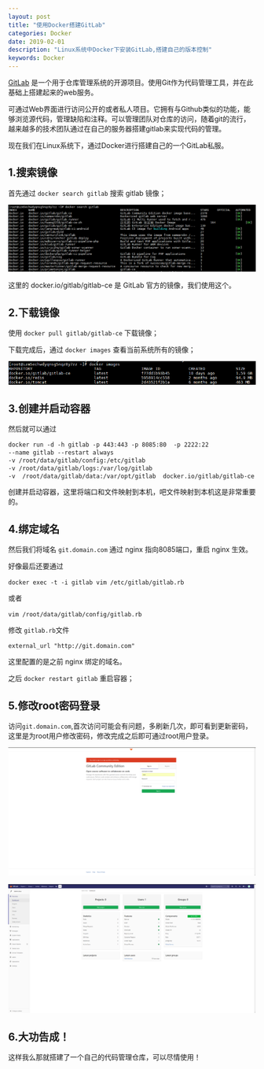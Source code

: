 ```yaml
---
layout: post
title: "使用Docker搭建GitLab"
categories: Docker
date: 2019-02-01 
description: "Linux系统中Docker下安装GitLab,搭建自己的版本控制"
keywords: Docker
---  
```


[GitLab](https://about.gitlab.com/) 是一个用于仓库管理系统的开源项目。使用Git作为代码管理工具，并在此基础上搭建起来的web服务。

可通过Web界面进行访问公开的或者私人项目。它拥有与Github类似的功能，能够浏览源代码，管理缺陷和注释。可以管理团队对仓库的访问，随着git的流行，越来越多的技术团队通过在自己的服务器搭建gitlab来实现代码的管理。

现在我们在Linux系统下，通过Docker进行搭建自己的一个GitLab私服。

## 1.搜索镜像 

首先通过 `docker search gitlab` 搜索 gitlab 镜像；

![](/images/blog/2019-02-01-1.png)

这里的 docker.io/gitlab/gitlab-ce 是 GitLab 官方的镜像，我们使用这个。

## 2.下载镜像

使用 `docker pull gitlab/gitlab-ce` 下载镜像；

下载完成后，通过 `docker images` 查看当前系统所有的镜像；

![](/images/blog/2019-02-01-2.png)

## 3.创建并启动容器

然后就可以通过

```
docker run -d -h gitlab -p 443:443 -p 8085:80  -p 2222:22 
--name gitlab --restart always  
-v /root/data/gitlab/config:/etc/gitlab 
-v /root/data/gitlab/logs:/var/log/gitlab 
-v  /root/data/gitlab/data:/var/opt/gitlab  docker.io/gitlab/gitlab-ce
```

创建并启动容器，这里将端口和文件映射到本机，吧文件映射到本机这是非常重要的。

## 4.绑定域名

然后我们将域名 `git.domain.com` 通过 nginx 指向8085端口，重启 nginx 生效。

好像最后还要通过

`docker exec -t -i gitlab vim /etc/gitlab/gitlab.rb`

或者

`vim /root/data/gitlab/config/gitlab.rb`

修改 `gitlab.rb`文件

```
external_url "http://git.domain.com"
```

这里配置的是之前 nginx 绑定的域名。

之后 `docker restart gitlab` 重启容器；

## 5.修改root密码登录

访问`git.domain.com`,首次访问可能会有问题，多刷新几次，即可看到更新密码，这里是为root用户修改密码，修改完成之后即可通过root用户登录。

![](/images/blog/2019-02-01-3.png)

![](/images/blog/2019-02-01-4.png)


## 6.大功告成！

这样我么那就搭建了一个自己的代码管理仓库，可以尽情使用！
